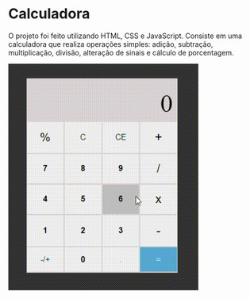 # Calculadora
O projeto foi feito utilizando HTML, CSS e JavaScript. Consiste em uma calculadora que realiza operações simples: adição, subtração, multiplicação, divisão, alteração de sinais e cálculo de porcentagem.

![Exemplo de uso da calculadora](exemplo-de-uso-calculadora.gif)